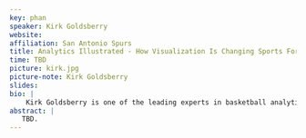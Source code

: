 ```yaml
---
key: phan
speaker: Kirk Goldsberry
website: 
affiliation: San Antonio Spurs
title: Analytics Illustrated - How Visualization Is Changing Sports Forever 
time: TBD
picture: kirk.jpg
picture-note: Kirk Goldsberry
slides: 
bio: |
    Kirk Goldsberry is one of the leading experts in basketball analytics, a booming new field that has taken the sport by storm. He is currently the Vice President of Strategic Research for the San Antonio Spurs and the chief analytics consultant for USA Basketball. Previously a staff writer at Grantland and [FiveThirtyEight.com](http://FiveThirtyEight.com), he has written hundreds of articles about the NBA. Prior to his writing career, Goldsberry worked as a professor at Harvard University and Michigan State University.
abstract: |
   TBD. 
---
```

